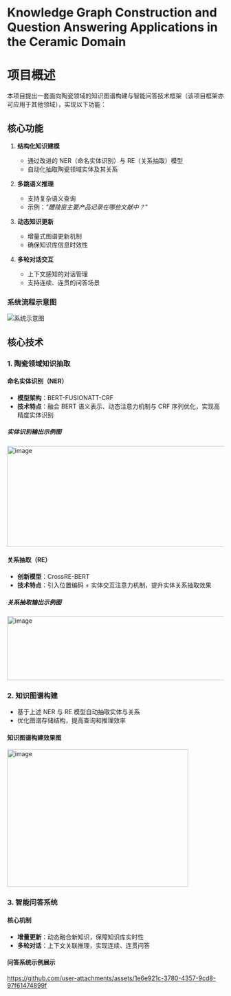 # Knowledge Graph Construction and Question Answering Applications in the Ceramic Domain
# 项目概述

本项目提出一套面向陶瓷领域的知识图谱构建与智能问答技术框架（该项目框架亦可应用于其他领域），实现以下功能：

## 核心功能

1. **结构化知识建模**  
   - 通过改进的 NER（命名实体识别）与 RE（关系抽取）模型  
   - 自动化抽取陶瓷领域实体及其关系  

2. **多跳语义推理**  
   - 支持复杂语义查询  
   - 示例：*"醴陵窑主要产品记录在哪些文献中？"*  

3. **动态知识更新**  
   - 增量式图谱更新机制  
   - 确保知识库信息时效性  

4. **多轮对话交互**  
   - 上下文感知的对话管理  
   - 支持连续、连贯的问答场景  

### 系统流程示意图

![系统示意图](https://github.com/user-attachments/assets/b0ead2ff-5a8b-411b-bb21-65722aec37f6)

## 核心技术

### 1. 陶瓷领域知识抽取

#### 命名实体识别（NER）
- **模型架构**：BERT-FUSIONATT-CRF  
- **技术特点**：融合 BERT 语义表示、动态注意力机制与 CRF 序列优化，实现高精度实体识别
##### 实体识别输出示例图
<img width="1544" height="235" alt="image" src="https://github.com/user-attachments/assets/f50d892b-6c88-4e56-aa35-0119d20bec8c" />

#### 关系抽取（RE）
- **创新模型**：CrossRE-BERT  
- **技术特点**：引入位置编码 + 实体交互注意力机制，提升实体关系抽取效果
##### 关系抽取输出示例图
<img width="1402" height="149" alt="image" src="https://github.com/user-attachments/assets/a47983d9-7e87-4854-b843-d95099b7d895" />

### 2. 知识图谱构建
- 基于上述 NER 与 RE 模型自动抽取实体与关系  
- 优化图谱存储结构，提高查询和推理效率
#### 知识图谱构建效果图
  <img width="421" height="320" alt="image" src="https://github.com/user-attachments/assets/61501dfc-a679-4141-81e6-57c562dd9d66" />

### 3. 智能问答系统

#### 核心机制

- **增量更新**：动态融合新知识，保障知识库实时性  
- **多轮对话**：上下文关联推理，实现连续、连贯问答
#### 问答系统示例展示

https://github.com/user-attachments/assets/1e6e921c-3780-4357-9cd8-97f61474899f






